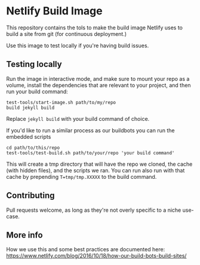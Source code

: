 # Netlify Build Image

This repository contains the tols to make the build image Netlify uses to build a site from git (for continuous deployment.)

Use this image to test locally if you're having build issues.

## Testing locally

Run the image in interactive mode, and make sure to mount your repo as a volume, install
the dependencies that are relevant to your project, and then run your build command:

```
test-tools/start-image.sh path/to/my/repo
build jekyll build
```

Replace `jekyll build` with your build command of choice.

If you'd like to run a similar process as our buildbots you can run the embedded scripts

```
cd path/to/this/repo
test-tools/test-build.sh path/to/your/repo 'your build command'
```

This will create a tmp directory that will have the repo we cloned, the cache (with hidden files), and the scripts we ran.
You can run also run with that cache by prepending `T=tmp/tmp.XXXXX` to the build command.

## Contributing

Pull requests welcome, as long as they're not overly specific to a niche use-case.

## More info

How we use this and some best practices are documented here: https://www.netlify.com/blog/2016/10/18/how-our-build-bots-build-sites/

